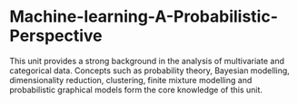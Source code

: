 # Machine-learning-A-Probabilistic-Perspective
This unit provides a strong background in the analysis of multivariate and categorical data. Concepts such as probability theory, Bayesian modelling, dimensionality reduction, clustering, finite mixture modelling and probabilistic graphical models form the core knowledge of this unit.
